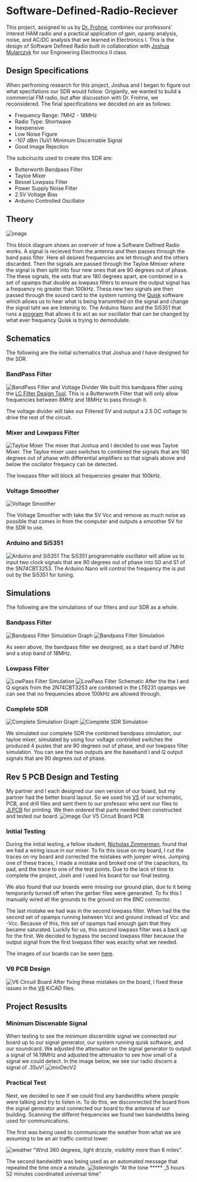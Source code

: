 # Software-Defined-Radio-Reciever
This project, assigned to us by [Dr. Frohne](https://github.com/frohro), combines our professors' interest HAM radio and a practical application of gain, opamp analysis, noise, and AC/DC analysis that we learned in Electronics I. This is the design of Software Defined Radio built in collaboration with [Joshua Mularczyk](https://github.com/JoshuaMularczyk) for our Engineering Electronics II class.

## Design Specifications
When perfroming research for this project, Joshua and I began to figure out what specifations our SDR would follow. Origianlly, we wanted to build a commercial FM radio, but after discusstion with Dr. Frohne, we reconsidered. The final specifications we decided on are as follows:
- Frequency Range: 7MHZ - 18MHz
- Radio Type: Shortwave
- Inexpensive
- Low Noise Figure
- -107 dBm (1uV) Minimum Discernable Signal
- Good Image Rejection


The subcirucits used to create this SDR are: 
- Butterworth Bandpass Filter
- Tayloe Mixer
- Bessel Lowpass Filter
- Power Supply Noise Filter
- 2.5V Voltage Bias
- Arduino Controlled Oscillator

## Theory

![image](https://user-images.githubusercontent.com/103695977/172480825-1f928152-ae4b-4940-97ff-ea07275fcb95.png)


This block diagram shows an overveir of how a Software Defined Radio works. A signal is recieved from the antenna and then passes through the band pass filter. Here all desired frequencies are let through and the others discarded. Then the signals are passed through the Tayloe Mmixer where the signal is then split into four new ones that are 90 degrees out of phase. The these signals, the sets that are 180 degrees apart, are combined in a set of opamps that double as lowpass filters to ensure the output signal has a frequency no greater than 100kHz. These new two signals are then passed through the sound card to the system running the [Quisk](https://james.ahlstrom.name/quisk/) software which allows us to hear what is being transmitted on the signal and change the signal taht we are listening to. The Arduino Nano and the Si5351 that runs a [program](https://github.com/cwill713/Software-Defined-Radio/tree/main/Arduino%20Code/New_Quisk_Nano) that allows it to act as our oscillator that can be changed by what ever frequency Quisk is trying to demodulate.

## Schematics
The following are the initial schematics that Joshua and I have designed for the SDR.

### BandPass Filter
![BandPass Filter and Voltage Divider](https://user-images.githubusercontent.com/103695977/172123798-0871c234-771f-46bd-9502-651a71eb86e6.jpg)
We built this bandpass filter using the [LC Filter Design Tool](https://rf-tools.com/lc-filter/). This is a Butterworth Filter that will only allow frequencies between 8MHz and 18MHz to pass through it.

The voltage divider will take our Filtered 5V and output a 2.5 DC voltage to drive the rest of the circuit. 

### Mixer and Lowpass Filter
![Tayloe Mixer](https://user-images.githubusercontent.com/103695977/171759381-e49fd43a-300a-4075-a9eb-c46a4cfd6736.jpg)
The mixer that Joshua and I decided to use was  Tayloe Mixer. The Tayloe mixer uses switches to combined the signals that are 180 degrees out of phase with differential amplifiers so that signals above and below the oscilator frequecy can be detected.

The lowpass filter will block all frequencies greater that 100kHz.

### Voltage Smoother
![Voltage Smoother](https://user-images.githubusercontent.com/103695977/171760121-b3ce913d-ab7f-4082-ad9f-a03cbcf7cb58.jpg)

The Voltage Smoother with take the 5V Vcc and remove as much noise as possible that comes in from the computer and outputs a smoother 5V for the SDR to use.

### Arduino and Si5351
![Arduino and Si5351](https://user-images.githubusercontent.com/103695977/171760493-9e65d962-7504-4b07-9917-c7026b6bcaa2.jpg)
The Si5351 programmable oscillator will allow us to input two clock signals that are 90 degrees out of phase into S0 and S1 of the SN74CBT3253. The Arduino Nano will control the frequency the is put out by the Si5351 for tuning.

## Simulations
The following are the simulations of our filters and our SDR as a whole.

### Bandpass Filter
![Bandpass Filter Simulation Graph](https://user-images.githubusercontent.com/103695977/172128945-2436fb08-f1e6-4906-a7a6-28c304c560f3.jpg)
![Bandpass Filter Simulation](https://user-images.githubusercontent.com/103695977/172128985-f59a6ec8-1b1a-4b8a-a930-dfc2ace7611d.jpg)

As seen above, the bandpass fitler we designed, as a start band of 7MHz and a stop band of 18MHz.

### Lowpass Filter
![LowPass Filter Simulation](https://user-images.githubusercontent.com/103695977/172126680-7654ed1c-1729-4d28-b0ac-22c0453f8cd5.jpg)
![LowPass Filter Schematic](https://user-images.githubusercontent.com/103695977/172126698-47ae7323-1dd5-43b3-99ac-888cf9888982.jpg)
After the the I and Q signals from the 2N74CBT3253 are combined in the LT6231 opamps we can see that no frequencies above 100kHz are allowed through.


### Complete SDR
![Complete Simulation Graph](https://user-images.githubusercontent.com/103695977/172208557-2a06cd88-0c1e-46c1-88f6-4b392ef950bf.jpg)
![Complete SDR Simulation](https://user-images.githubusercontent.com/103695977/172208710-ec5d7ed2-cf76-4863-a852-ea123d72f428.jpg)

We simulated our complete SDR the combined bandpass simulation, our tayloe mixer, simulated by using four voltage controlled switches the produced 4 pusles that are 90 degrees out of phase, and our lowpass filter simulation. You can see the two outputs are the baseband I and Q output signals that are 90 degrees out of phase.

## Rev 5 PCB Design and Testing
My partner and I each designed our own version of our board, but my partner had the better board layout. So we used his [V5](https://github.com/cwill713/Software-Defined-Radio/tree/main/Schematic%20Files/SDRrecV5) of our schematic, PCB, and drill files and sent them to our professor who sent our files to [JLPCB](https://jlcpcb.com/VGS?utm_source=gg_vgs&utm_medium=cpc&gclid=Cj0KCQjwqPGUBhDwARIsANNwjV4Y9aU908uwwHsgXCAJ3L9PZ44l-hPgCvsU4kgto-ll1H0iRJroh1UaAsKwEALw_wcB) for printing. We then ordered that parts needed then constructed and tested our board. 
![image](https://user-images.githubusercontent.com/103695977/172450641-0c6e502c-c77c-42c4-a1dd-1d20d9f7ad4a.png)
Our V5 Circuit Board PCB

### Initial Testing
During the initial testing, a fellow student, [Nicholas Zimmerman](https://github.com/nickz12345), found that we had a wiring issue in our mixer. To fix this issue on my board, I cut the traces on my board and corrected the mistakes with jumper wires. Jumping one of these traces, I made a mistake and broked one of the capacitors, its pad, and the trace to one of the test points. Due to the lack of time to complete the project, Josh and I used his board for our final testing.

We also found that our boards were missing our ground plan, due to it being temporarily turned off when the gerber files were generated. To fix this I manually wired all the grounds to the ground on the BNC connector.

The last mistake we had was in the second lowpass filter. When had the the second set of opamps running between Vcc and ground instead of Vcc and -Vcc. Because of this, this set of opamps had enough gain that they became saturated. Luckily for us, this second lowpass filter was a back up for the first. We decided to bypass the second lowpass filter because the output signal from the first lowpass filter was exactly what we needed.

The images of our boards can be seen [here](https://github.com/cwill713/Software-Defined-Radio/tree/main/Pictures).

### V6 PCB Design
![V6 Circuit Board](https://user-images.githubusercontent.com/103695977/172443837-e6372ebb-325a-4985-a830-4701c1d2a06a.jpg)
After fixing these mistakes on the board, I fixed these issues in the [V6](https://github.com/cwill713/Software-Defined-Radio/tree/main/Schematic%20Files/SDRrecV6) KiCAD files.

## Project Resuslts
### Minimum Discenable Signal
When testing to see the minimum discernible signal we connected our board up to our signal generator, our system running quisk software, and our soundcard. We adjusted the attenuator on the signal generator to output a signal of 14.19MHz and adjusted the attenuator to see how small of a signal we could detect. In the image below, we see our radio discern a signal of .35uV!
![minDecV2](https://user-images.githubusercontent.com/103695977/171743162-00ffc03b-b354-496b-b6c2-f4261597c40c.png)

### Practical Test
Next, we decided to see if we could find any bandwidths where people were talking and try to listen in. To do this, we disconnected the board from the signal generator and connected our board to the antenna of our building. Scanning the differnt frequencies we found two bandwidths being used for communications.

The first was being used to communicate the weather from what we are assuming to be an air traffic control tower. 

![weather](https://user-images.githubusercontent.com/103695977/171746787-f60b8dcc-d91d-4fa2-9dc1-e9d8d79bb7dc.png)
"Wind 360 degrees, light drizzle, visibility more than 6 miles".

The second bandwidth was being used as an automated message that repeated the time once a minute.
![listeningIn](https://user-images.githubusercontent.com/103695977/171746851-dc1fa95d-337f-405f-911d-0fd728108ca7.png)
"At the tone ***** _5 hours 52 minutes coordinated universal time"
